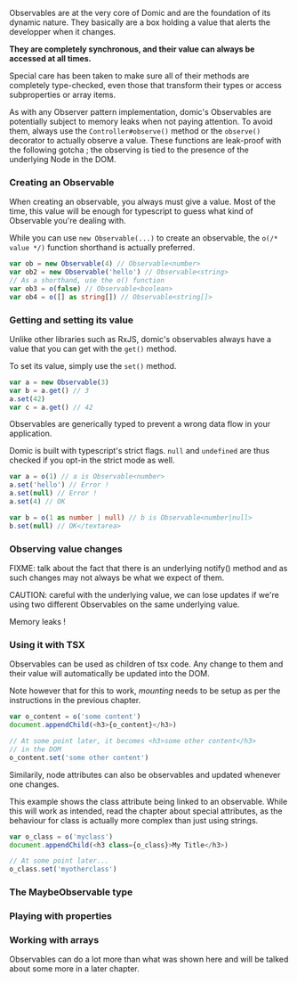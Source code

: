 
Observables are at the very core of Domic and are the foundation
of its dynamic nature. They basically are a box holding a value
that alerts the developper when it changes.

**They are completely synchronous, and their value can always be accessed at all times.**

Special care has been taken to make sure all of their methods
are completely type-checked, even those
that transform their types or access subproperties or array
items.

As with any Observer pattern implementation, domic's Observables
are potentially subject to memory leaks when not paying attention.
To avoid them, always use the `Controller#observe()`
method or the `observe()` decorator to actually observe
a value. These functions are leak-proof with the following gotcha ;
the observing is tied to the presence of the underlying Node in
the DOM.


### Creating an Observable

<div class='row'><div>
When creating an observable, you always must give a value. Most of the
time, this value will be enough for typescript to guess what kind of
Observable you're dealing with.

While you can use `new Observable(...)` to create an observable,
the `o(/* value */)` function shorthand is actually preferred.
</div>

```typescript
var ob = new Observable(4) // Observable<number>
var ob2 = new Observable('hello') // Observable<string>
// As a shorthand, use the o() function
var ob3 = o(false) // Observable<boolean>
var ob4 = o([] as string[]) // Observable<string[]>
```
</div>

### Getting and setting its value

<div class='row'><div>
Unlike other libraries such as RxJS, domic's observables always
have a value that you can get with the <code>get()</code> method.

To set its value, simply use the <code>set()</code> method.
</div>

```typescript
var a = new Observable(3)
var b = a.get() // 3
a.set(42)
var c = a.get() // 42
```
</div>

<div class='row'><div>
Observables are generically typed to prevent a wrong data flow in your application.

Domic is built with typescript's strict flags. <code>null</code> and <code>undefined</code>
are thus checked if you opt-in the strict mode as well.
</div>

```typescript
var a = o(1) // a is Observable<number>
a.set('hello') // Error !
a.set(null) // Error !
a.set(4) // OK

var b = o(1 as number | null) // b is Observable<number|null>
b.set(null) // OK</textarea>
```
</div>

### Observing value changes

FIXME: talk about the fact that there is an underlying notify()
method and as such changes may not always be what we expect of them.

CAUTION: careful with the underlying value, we can lose updates
if we're using two different Observables on the same underlying value.

Memory leaks !

### Using it with TSX

<div class='row'><div>
Observables can be used as children of tsx code. Any change to them
and their value will automatically be updated into the DOM.

Note however that for this to work, <em>mounting</em> needs to be setup
as per the instructions in the previous chapter.
</div>

```typescript
var o_content = o('some content')
document.appendChild(<h3>{o_content}</h3>)

// At some point later, it becomes <h3>some other content</h3>
// in the DOM
o_content.set('some other content')
```
</div>


<div class='row'><div>
Similarily, node attributes can also be observables and updated
whenever one changes.

This example shows the class attribute being linked to an observable.
While this will work as intended, read the chapter about special attributes,
as the behaviour for class is actually more complex than just using strings.
</div>

```typescript
var o_class = o('myclass')
document.appendChild(<h3 class={o_class}>My Title</h3>)

// At some point later...
o_class.set('myotherclass')
```
</div>

### The MaybeObservable type

### Playing with properties

### Working with arrays

Observables can do a lot more than what was shown here and will be talked about some more in a later chapter.